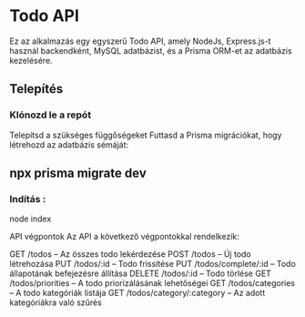 # Todo API

Ez az alkalmazás egy egyszerű Todo API, amely NodeJs, Express.js-t használ backendként, MySQL adatbázist, és a Prisma ORM-et az adatbázis kezelésére.

## Telepítés

### Klónozd le a repót
Telepítsd a szükséges függőségeket
Futtasd a Prisma migrációkat, hogy létrehozd az adatbázis sémáját:
## npx prisma migrate dev 

### Indítás :
 node index

API végpontok
Az API a következő végpontokkal rendelkezik:

GET /todos – Az összes todo lekérdezése
POST /todos – Új todo létrehozása
PUT /todos/:id – Todo frissítése
PUT /todos/complete/:id – Todo állapotának befejezésre állítása
DELETE /todos/:id – Todo törlése
GET /todos/priorities – A todo priorizálásának lehetőségei
GET /todos/categories – A todo kategóriák listája
GET /todos/category/:category – Az adott kategóriákra való szűrés